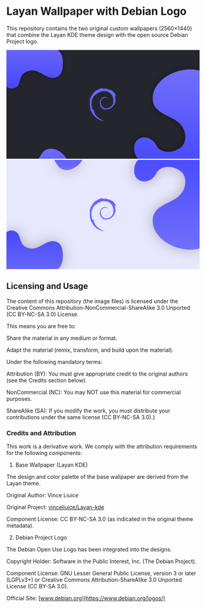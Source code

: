 # Layan Wallpaper with Debian Logo
This repository contains the two original custom wallpapers (2560×1440) that combine the Layan KDE theme design with the open source Debian Project logo.

<img src="preview/preview1.png" alt="Layan Debian Wallpaper 1" width="720">
<img src="preview/preview2.png" alt="Layan Debian Wallpaper 2" width="720">


## Licensing and Usage

The content of this repository (the image files) is licensed under the Creative Commons Attribution-NonCommercial-ShareAlike 3.0 Unported (CC BY-NC-SA 3.0) License.

This means you are free to:

Share the material in any medium or format.

Adapt the material (remix, transform, and build upon the material).

Under the following mandatory terms:

Attribution (BY): You must give appropriate credit to the original authors (see the Credits section below).

NonCommercial (NC): You may NOT use this material for commercial purposes.

ShareAlike (SA): If you modify the work, you must distribute your contributions under the same license (CC BY-NC-SA 3.0).}



### Credits and Attribution

This work is a derivative work. We comply with the attribution requirements for the following components:

1. Base Wallpaper (Layan KDE)

The design and color palette of the base wallpaper are derived from the Layan theme.

Original Author: Vince Liuice

Original Project: [vinceliuice/Layan-kde](https://github.com/vinceliuice/Layan-kde)

Component License: CC BY-NC-SA 3.0 (as indicated in the original theme metadata).
    
2. Debian Project Logo

The Debian Open Use Logo has been integrated into the designs.

Copyright Holder: Software in the Public Interest, Inc. (The Debian Project).

Component License: GNU Lesser General Public License, version 3 or later (LGPLv3+) or Creative Commons Attribution-ShareAlike 3.0 Unported License (CC BY-SA 3.0).

Official Site: [www.debian.org](https://www.debian.org/logos/)

